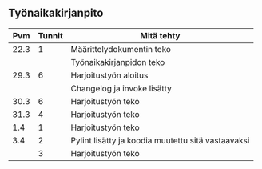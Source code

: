 ## Työnaikakirjanpito

| Pvm | Tunnit | Mitä tehty |
| --- | --- | --- |
| 22.3 | 1 | Määrittelydokumentin teko |
|  |  | Työnaikakirjanpidon teko |
| 29.3 | 6 | Harjoitustyön aloitus |
|  |  | Changelog ja invoke lisätty |
| 30.3 | 6 | Harjoitustyön teko |
| 31.3 | 4 | Harjoitustyön teko |
| 1.4 | 1 | Harjoitustyön teko |
| 3.4 | 2 | Pylint lisätty ja koodia muutettu sitä vastaavaksi |
|  | 3 | Harjoitustyön teko |
